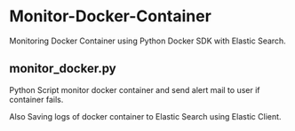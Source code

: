 # Monitor-Docker-Container
  Monitoring Docker Container using Python Docker SDK with Elastic Search.
  
  ## monitor_docker.py
  Python Script monitor docker container and send alert mail to user if container fails. 
  
  Also Saving logs of docker container to Elastic Search using Elastic Client.
